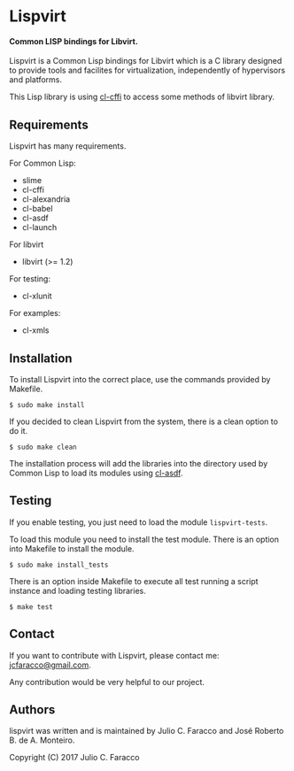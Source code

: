Lispvirt
=============================
#### Common LISP bindings for Libvirt.

Lispvirt is a Common Lisp bindings for Libvirt which is a C library designed to provide tools and facilites for virtualization, independently of hypervisors and platforms.

This Lisp library is using [cl-cffi](https://common-lisp.net/project/cffi/) to access some methods of libvirt library.

Requirements
-----------------------------

Lispvirt has many requirements.

For Common Lisp:
  * slime
  * cl-cffi
  * cl-alexandria
  * cl-babel
  * cl-asdf
  * cl-launch

For libvirt
  * libvirt (>= 1.2)

For testing:
  * cl-xlunit

For examples:
  * cl-xmls


Installation
-----------------------------

To install Lispvirt into the correct place, use the commands provided by Makefile.

    $ sudo make install

If you decided to clean Lispvirt from the system, there is a clean option to do it.

    $ sudo make clean

The installation process will add the libraries into the directory used by Common Lisp to load its modules using [cl-asdf](https://common-lisp.net/project/asdf/).


Testing
-----------------------------

If you enable testing, you just need to load the module `lispvirt-tests`.

To load this module you need to install the test module. There is an option into Makefile to install the module.

    $ sudo make install_tests

There is an option inside Makefile to execute all test running a script instance and loading testing libraries.

    $ make test


Contact
-----------------------------

If you want to contribute with Lispvirt, please contact me: jcfaracco@gmail.com.

Any contribution would be very helpful to our project.


Authors
-----------------------------

lispvirt was written and is maintained by Julio C. Faracco and José Roberto B. de A. Monteiro.

Copyright (C) 2017 Julio C. Faracco
